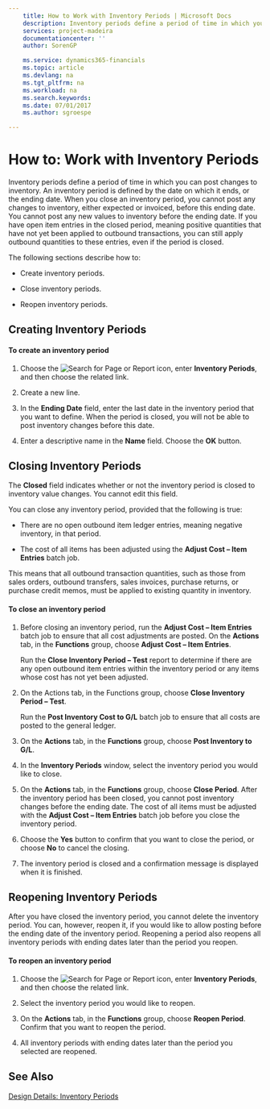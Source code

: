 ```yaml
---
    title: How to Work with Inventory Periods | Microsoft Docs
    description: Inventory periods define a period of time in which you can post changes to inventory. An inventory period is defined by the date on which it ends, or the ending date. When you close an inventory period, you cannot post any changes to inventory, either expected or invoiced, before this ending date. You cannot post any new values to inventory before the ending date. If you have open item entries in the closed period, meaning positive quantities that have not yet been applied to outbound transactions, you can still apply outbound quantities to these entries, even if the period is closed.
    services: project-madeira
    documentationcenter: ''
    author: SorenGP

    ms.service: dynamics365-financials
    ms.topic: article
    ms.devlang: na
    ms.tgt_pltfrm: na
    ms.workload: na
    ms.search.keywords:
    ms.date: 07/01/2017
    ms.author: sgroespe

---
```

# How to: Work with Inventory Periods
Inventory periods define a period of time in which you can post changes to inventory. An inventory period is defined by the date on which it ends, or the ending date. When you close an inventory period, you cannot post any changes to inventory, either expected or invoiced, before this ending date. You cannot post any new values to inventory before the ending date. If you have open item entries in the closed period, meaning positive quantities that have not yet been applied to outbound transactions, you can still apply outbound quantities to these entries, even if the period is closed.  

 The following sections describe how to:  

-   Create inventory periods.  

-   Close inventory periods.  

-   Reopen inventory periods.  

## Creating Inventory Periods  

#### To create an inventory period  

1.  Choose the ![Search for Page or Report](media/ui-search/search_small.png "Search for Page or Report icon") icon, enter **Inventory Periods**, and then choose the related link.  

2.  Create a new line.  

3.  In the **Ending Date** field, enter the last date in the inventory period that you want to define. When the period is closed, you will not be able to post inventory changes before this date.  

4.  Enter a descriptive name in the **Name** field. Choose the **OK** button.  

## Closing Inventory Periods  
 The **Closed** field indicates whether or not the inventory period is closed to inventory value changes. You cannot edit this field.  

 You can close any inventory period, provided that the following is true:  

-   There are no open outbound item ledger entries, meaning negative inventory, in that period.  

-   The cost of all items has been adjusted using the **Adjust Cost – Item Entries** batch job.  

 This means that all outbound transaction quantities, such as those from sales orders, outbound transfers, sales invoices, purchase returns, or purchase credit memos, must be applied to existing quantity in inventory.  

#### To close an inventory period  

1.  Before closing an inventory period, run the **Adjust Cost – Item Entries** batch job to ensure that all cost adjustments are posted. On the **Actions** tab, in the **Functions** group, choose **Adjust Cost – Item Entries**.  

     Run the **Close Inventory Period – Test** report to determine if there are any open outbound item entries within the inventory period or any items whose cost has not yet been adjusted.  

2.  On the Actions tab, in the Functions group, choose **Close Inventory Period – Test**.  

     Run the **Post Inventory Cost to G/L** batch job to ensure that all costs are posted to the general ledger.  

3.  On the **Actions** tab, in the **Functions** group, choose **Post Inventory to G/L**.  

4.  In the    **Inventory Periods** window, select the inventory period you would like to close.  

5.  On the **Actions** tab, in the **Functions** group, choose **Close Period**. After the inventory period has been closed, you cannot post inventory changes before the ending date. The cost of all items must be adjusted with the **Adjust Cost – Item Entries** batch job before you close the inventory period.  

6.  Choose the **Yes** button to confirm that you want to close the period, or choose **No** to cancel the closing.  

7.  The inventory period is closed and a confirmation message is displayed when it is finished.  

## Reopening Inventory Periods  
 After you have closed the inventory period, you cannot delete the inventory period. You can, however, reopen it, if you would like to allow posting before the ending date of the inventory period. Reopening a period also reopens all inventory periods with ending dates later than the period you reopen.  

#### To reopen an inventory period  

1.  Choose the ![Search for Page or Report](media/ui-search/search_small.png "Search for Page or Report icon") icon, enter **Inventory Periods**, and then choose the related link.  

2.  Select the inventory period you would like to reopen.  

3.  On the **Actions** tab, in the **Functions** group, choose **Reopen Period**. Confirm that you want to reopen the period.  

4.  All inventory periods with ending dates later than the period you selected are reopened.  

## See Also  
[Design Details: Inventory Periods](design-details-inventory-periods.md)
